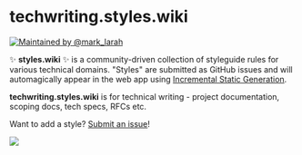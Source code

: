 # techwriting.styles.wiki

[![Maintained by @mark_larah](https://img.shields.io/twitter/follow/mark_larah)](https://twitter.com/mark_larah?ref_src=github_composerize)

✨ **styles.wiki** ✨ is a community-driven collection of styleguide rules for
various technical domains. "Styles" are submitted as GitHub issues and will
automagically appear in the web app using [Incremental Static Generation][isr].

[isr]: https://nextjs.org/blog/next-9-5#stable-incremental-static-regeneration

**techwriting.styles.wiki** is for technical writing - project documentation, scoping docs, tech specs, RFCs etc.

Want to add a style? [Submit an issue][issue]!

[issue]: https://github.com/styles-wiki/techwriting/issues/new

![](https://i.fluffy.cc/MvFgT8KR75wrnK18l6ck1mSvCdSvffjK.png)
